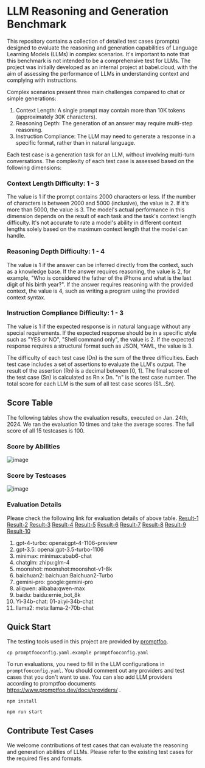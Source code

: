 # LLM Reasoning and Generation Benchmark

This repository contains a collection of detailed test cases (prompts) designed to evaluate the reasoning and generation capabilities of Language Learning Models (LLMs) in complex scenarios. It's important to note that this benchmark is not intended to be a comprehensive test for LLMs. The project was initially developed as an internal project at babel.cloud, with the aim of assessing the performance of LLMs in understanding context and complying with instructions.

Complex scenarios present three main challenges compared to chat or simple generations:
1. Context Length: A single prompt may contain more than 10K tokens (approximately 30K characters).
2. Reasoning Depth: The generation of an answer may require multi-step reasoning.
3. Instruction Compliance: The LLM may need to generate a response in a specific format, rather than in natural language.

Each test case is a generation task for an LLM, without involving multi-turn conversations. The complexity of each test case is assessed based on the following dimensions:

### Context Length Difficulty: 1 - 3
The value is 1 if the prompt contains 2000 characters or less. If the number of characters is between 2000 and 5000 (inclusive), the value is 2. If it's more than 5000, the value is 3. The model's actual performance in this dimension depends on the result of each task and the task's context length difficulty. It's not accurate to rate a model's ability in different context lengths solely based on the maximum context length that the model can handle.

### Reasoning Depth Difficulty: 1 - 4
The value is 1 if the answer can be inferred directly from the context, such as a knowledge base. If the answer requires reasoning, the value is 2, for example, "Who is considered the father of the iPhone and what is the last digit of his birth year?". If the answer requires reasoning with the provided context, the value is 4, such as writing a program using the provided context syntax.

### Instruction Compliance Difficulty: 1 - 3
The value is 1 if the expected response is in natural language without any special requirements. If the expected response should be in a specific style such as "YES or NO", "Shell command only", the value is 2. If the expected response requires a structural format such as JSON, YAML, the value is 3.

The difficulty of each test case (Dn) is the sum of the three difficulties. Each test case includes a set of assertions to evaluate the LLM's output. The result of the assertion (Rn) is a decimal between [0, 1]. The final score of the test case (Sn) is calculated as Rn x Dn. "n" is the test case number. The total score for each LLM is the sum of all test case scores (S1...Sn).

## Score Table
The following tables show the evaluation results, executed on Jan. 24th, 2024. We ran the evaluation 10 times and take the average scores. The full score of all 15 testcases is 100.

### Score by Abilities
![image](https://github.com/babelcloud/LLM-RGB/assets/1726527/64a37851-3a4b-41df-a4be-7037bae81bcc)

### Score by Testcases
![image](https://github.com/babelcloud/LLM-RGB/assets/1726527/89d2b93f-5723-4e9a-aaed-73c2a28e0c9d)

### Evaluation Details
Please check the following link for evaluation details of above table.
[Result-1](https://llm-rgb.babel.run/view/testId/30c42a05-f325-447d-b829-1401344184b0) [Result-2](https://llm-rgb.babel.run/view/testId/3ea4c092-7f16-400a-9376-f963211a0d60) [Result-3](https://llm-rgb.babel.run/view/testId/2a46c7f1-7c5b-4876-85b3-0f60203a22b1) [Result-4](https://llm-rgb.babel.run/view/testId/6cbe7812-d987-4f8d-8d5f-4ecb92036bc0) [Result-5](https://llm-rgb.babel.run/view/testId/57d33aa7-13e1-4dec-afea-5cb0fdc82323) [Result-6](https://llm-rgb.babel.run/view/testId/8ad41299-2b5d-40cb-913b-7178cb87cb97) [Result-7](https://llm-rgb.babel.run/view/testId/07267d5f-9e4d-4e03-9300-3c1372556900) [Result-8](https://llm-rgb.babel.run/view/testId/d4386ad0-c3a3-4f6c-a9d1-b1509a657476) [Result-9](https://llm-rgb.babel.run/view/testId/f6f0511b-7f1f-4ab0-abfc-4f79bc0bdcae) [Result-10](https://llm-rgb.babel.run/view/testId/ded4d6ee-20a0-46cf-a06c-ceedb7ca8a55)

1. gpt-4-turbo: openai:gpt-4-1106-preview
2. gpt-3.5: openai:gpt-3.5-turbo-1106
3. minimax: minimax:abab6-chat
4. chatglm: zhipu:glm-4
5. moonshot: moonshot:moonshot-v1-8k
6. baichuan2: baichuan:Baichuan2-Turbo
7. gemini-pro: google:gemini-pro
8. aliqwen: alibaba:qwen-max
9. baidu: baidu:ernie_bot_8k
10. Yi-34b-chat: 01-ai:yi-34b-chat
11. llama2: meta:llama-2-70b-chat

## Quick Start
The testing tools used in this project are provided by [promptfoo](https://github.com/promptfoo/promptfoo). 

```shell
cp promptfooconfig.yaml.example promptfooconfig.yaml
```
To run evaluations, you need to fill in the LLM configurations in `promptfooconfig.yaml`. You should comment out any providers and test cases that you don't want to use. You can also add LLM providers according to promptfoo documents https://www.promptfoo.dev/docs/providers/ .

```shell
npm install
```

```shell
npm run start
```

## Contribute Test Cases
We welcome contributions of test cases that can evaluate the reasoning and generation abilities of LLMs. Please refer to the existing test cases for the required files and formats.
